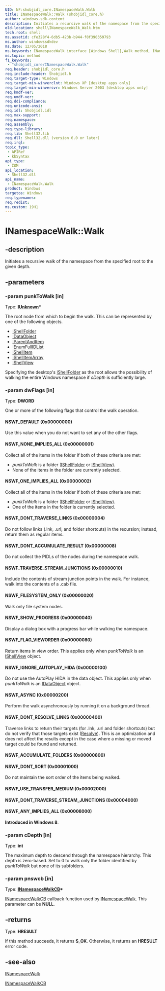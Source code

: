 ```yaml
---
UID: NF:shobjidl_core.INamespaceWalk.Walk
title: INamespaceWalk::Walk (shobjidl_core.h)
author: windows-sdk-content
description: Initiates a recursive walk of the namespace from the specified root to the given depth.
old-location: shell\INamespaceWalk_Walk.htm
tech.root: shell
ms.assetid: cfe328f4-6db5-423b-b944-f0f390359793
ms.author: windowssdkdev
ms.date: 12/05/2018
ms.keywords: INamespaceWalk interface [Windows Shell],Walk method, INamespaceWalk.Walk, INamespaceWalk::Walk, NSWF_ACCUMULATE_FOLDERS, NSWF_ANY_IMPLIES_ALL, NSWF_ASYNC, NSWF_DEFAULT, NSWF_DONT_ACCUMULATE_RESULT, NSWF_DONT_RESOLVE_LINKS, NSWF_DONT_SORT, NSWF_DONT_TRAVERSE_LINKS, NSWF_DONT_TRAVERSE_STREAM_JUNCTIONS, NSWF_FILESYSTEM_ONLY, NSWF_FLAG_VIEWORDER, NSWF_IGNORE_AUTOPLAY_HIDA, NSWF_NONE_IMPLIES_ALL, NSWF_ONE_IMPLIES_ALL, NSWF_SHOW_PROGRESS, NSWF_TRAVERSE_STREAM_JUNCTIONS, NSWF_USE_TRANSFER_MEDIUM, Walk, Walk method [Windows Shell], Walk method [Windows Shell],INamespaceWalk interface, _win32_INamespaceWalk_Walk, shell.INamespaceWalk_Walk, shobjidl_core/INamespaceWalk::Walk
ms.topic: method
f1_keywords: 
 - "shobjidl_core/INamespaceWalk.Walk"
req.header: shobjidl_core.h
req.include-header: Shobjidl.h
req.target-type: Windows
req.target-min-winverclnt: Windows XP [desktop apps only]
req.target-min-winversvr: Windows Server 2003 [desktop apps only]
req.kmdf-ver: 
req.umdf-ver: 
req.ddi-compliance: 
req.unicode-ansi: 
req.idl: Shobjidl.idl
req.max-support: 
req.namespace: 
req.assembly: 
req.type-library: 
req.lib: Shell32.lib
req.dll: Shell32.dll (version 6.0 or later)
req.irql: 
topic_type:
 - APIRef
 - kbSyntax
api_type:
 - COM
api_location:
 - Shell32.dll
api_name:
 - INamespaceWalk.Walk
product: Windows
targetos: Windows
req.typenames: 
req.redist: 
ms.custom: 19H1
---
```


# INamespaceWalk::Walk


## -description


Initiates a recursive walk of the namespace from the specified root to the given depth.


## -parameters




### -param punkToWalk [in]

Type: <b><a href="https://docs.microsoft.com/windows/desktop/api/unknwn/nn-unknwn-iunknown">IUnknown</a>*</b>

The root node from which to begin the walk. This can be represented by one of the following objects.



<ul>
<li>
<a href="https://docs.microsoft.com/windows/desktop/api/shobjidl_core/nn-shobjidl_core-ishellfolder">IShellFolder</a>
</li>
<li>
<a href="https://docs.microsoft.com/windows/desktop/api/objidl/nn-objidl-idataobject">IDataObject</a>
</li>
<li>
<a href="https://docs.microsoft.com/windows/desktop/api/shobjidl_core/nn-shobjidl_core-iparentanditem">IParentAndItem</a>
</li>
<li>
<a href="https://docs.microsoft.com/windows/desktop/api/shobjidl_core/nn-shobjidl_core-ienumfullidlist">IEnumFullIDList</a>
</li>
<li>
<a href="https://docs.microsoft.com/windows/desktop/api/shobjidl_core/nn-shobjidl_core-ishellitem">IShellItem</a>
</li>
<li>
<a href="https://docs.microsoft.com/windows/desktop/api/shobjidl_core/nn-shobjidl_core-ishellitemarray">IShellItemArray</a>
</li>
<li>
<a href="https://docs.microsoft.com/windows/desktop/api/shobjidl_core/nn-shobjidl_core-ishellview">IShellView</a>
</li>
</ul>
Specifying the desktop's <a href="https://docs.microsoft.com/windows/desktop/api/shobjidl_core/nn-shobjidl_core-ishellfolder">IShellFolder</a> as the root allows the possibility of walking the entire Windows namespace if <i>cDepth</i> is sufficiently large.


### -param dwFlags [in]

Type: <b>DWORD</b>

One or more of the following flags that control the walk operation.



#### NSWF_DEFAULT (0x00000000)

Use this value when you do not want to set any of the other flags.



#### NSWF_NONE_IMPLIES_ALL (0x00000001)

Collect all of the items in the folder if both of these criteria are met: 
                                
                                

<ul>
<li><i>punkToWalk</i> is a folder (<a href="https://docs.microsoft.com/windows/desktop/api/shobjidl_core/nn-shobjidl_core-ishellfolder">IShellFolder</a> or <a href="https://docs.microsoft.com/windows/desktop/api/shobjidl_core/nn-shobjidl_core-ishellview">IShellView</a>).</li>
<li>None of the items in the folder are currently selected.</li>
</ul>


#### NSWF_ONE_IMPLIES_ALL (0x00000002)

Collect all of the items in the folder if both of these criteria are met: 
                                
                                

<ul>
<li><i>punkToWalk</i> is a folder (<a href="https://docs.microsoft.com/windows/desktop/api/shobjidl_core/nn-shobjidl_core-ishellfolder">IShellFolder</a> or <a href="https://docs.microsoft.com/windows/desktop/api/shobjidl_core/nn-shobjidl_core-ishellview">IShellView</a>).</li>
<li>One of the items in the folder is currently selected.</li>
</ul>


#### NSWF_DONT_TRAVERSE_LINKS (0x00000004)

Do not follow links (.lnk, .url, and folder shortcuts) in the recursion; instead, return them as regular items.



#### NSWF_DONT_ACCUMULATE_RESULT (0x00000008)

Do not collect the PIDLs of the nodes during the namespace walk.



#### NSWF_TRAVERSE_STREAM_JUNCTIONS (0x00000010)

Include the contents of stream junction points in the walk. For instance, walk into the contents of a .cab file.



#### NSWF_FILESYSTEM_ONLY (0x00000020)

Walk only file system nodes.



#### NSWF_SHOW_PROGRESS (0x00000040)

Display a dialog box with a progress bar while walking the namespace.



#### NSWF_FLAG_VIEWORDER (0x00000080)

Return items in view order. This applies only when <i>punkToWalk</i> is an <a href="https://docs.microsoft.com/windows/desktop/api/shobjidl_core/nn-shobjidl_core-ishellview">IShellView</a> object.



#### NSWF_IGNORE_AUTOPLAY_HIDA (0x00000100)

Do not use the AutoPlay HIDA in the data object. This applies only when <i>punkToWalk</i> is an <a href="https://docs.microsoft.com/windows/desktop/api/objidl/nn-objidl-idataobject">IDataObject</a> object.



#### NSWF_ASYNC (0x00000200)

Perform the walk asynchronously by running it on a background thread.



#### NSWF_DONT_RESOLVE_LINKS (0x00000400)

Traverse links to return their targets (for .lnk, .url and folder shortcuts) but do not verify that those targets exist (<a href="https://docs.microsoft.com/windows/desktop/api/shobjidl_core/nf-shobjidl_core-ishelllinka-resolve">Resolve</a>). This is an optimization and does not affect the results except in the case where a missing or moved target could be found and returned.



#### NSWF_ACCUMULATE_FOLDERS (0x00000800)



#### NSWF_DONT_SORT (0x00001000)

Do not maintain the sort order of the items being walked.



#### NSWF_USE_TRANSFER_MEDIUM (0x00002000)



#### NSWF_DONT_TRAVERSE_STREAM_JUNCTIONS (0x00004000)



#### NSWF_ANY_IMPLIES_ALL (0x00008000)

<b>Introduced in Windows 8</b>.


### -param cDepth [in]

Type: <b>int</b>

The maximum depth to descend through the namespace hierarchy. This depth is zero-based. Set to 0 to walk only the folder identified by <i>punkToWalk</i> but none of its subfolders.


### -param pnswcb [in]

Type: <b><a href="https://docs.microsoft.com/windows/desktop/api/shobjidl_core/nn-shobjidl_core-inamespacewalkcb">INamespaceWalkCB</a>*</b>


<a href="https://docs.microsoft.com/windows/desktop/api/shobjidl_core/nn-shobjidl_core-inamespacewalkcb">INamespaceWalkCB</a> callback function used by <a href="https://docs.microsoft.com/windows/desktop/api/shobjidl_core/nn-shobjidl_core-inamespacewalk">INamespaceWalk</a>. This parameter can be <b>NULL</b>.


## -returns



Type: <b>HRESULT</b>

If this method succeeds, it returns <b xmlns:loc="http://microsoft.com/wdcml/l10n">S_OK</b>. Otherwise, it returns an <b xmlns:loc="http://microsoft.com/wdcml/l10n">HRESULT</b> error code.




## -see-also




<a href="https://docs.microsoft.com/windows/desktop/api/shobjidl_core/nn-shobjidl_core-inamespacewalk">INamespaceWalk</a>



<a href="https://docs.microsoft.com/windows/desktop/api/shobjidl_core/nn-shobjidl_core-inamespacewalkcb">INamespaceWalkCB</a>
 

 

